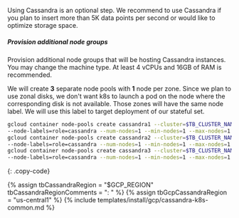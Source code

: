 Using Cassandra is an optional step. 
We recommend to use Cassandra if you plan to insert more than 5K data points per second or would like to optimize storage space.

##### Provision additional node groups

Provision additional node groups that will be hosting Cassandra instances. 
You may change the machine type. At least 4 vCPUs and 16GB of RAM is recommended.

We will create **3** separate node pools with **1** node per zone. 
Since we plan to use zonal disks, we don't want k8s to launch a pod on the node where the corresponding disk is not available.
Those zones will have the same node label. We will use this label to target deployment of our stateful set.

```bash
gcloud container node-pools create cassandra1 --cluster=$TB_CLUSTER_NAME --zone=$GCP_ZONE --node-locations=$GCP_ZONE1 \
--node-labels=role=cassandra --num-nodes=1 --min-nodes=1 --max-nodes=1 --machine-type=e2-standard-4
gcloud container node-pools create cassandra2 --cluster=$TB_CLUSTER_NAME --zone=$GCP_ZONE --node-locations=$GCP_ZONE2 \
--node-labels=role=cassandra --num-nodes=1 --min-nodes=1 --max-nodes=1 --machine-type=e2-standard-4
gcloud container node-pools create cassandra3 --cluster=$TB_CLUSTER_NAME --zone=$GCP_ZONE --node-locations=$GCP_ZONE3 \
--node-labels=role=cassandra --num-nodes=1 --min-nodes=1 --max-nodes=1 --machine-type=e2-standard-4
```
{: .copy-code}

{% assign tbCassandraRegion = "$GCP_REGION" tbCassandraRegionComments = ": " %}
{% assign tbGcpCassandraRegion = "us-central1" %}
{% include templates/install/gcp/cassandra-k8s-common.md %}